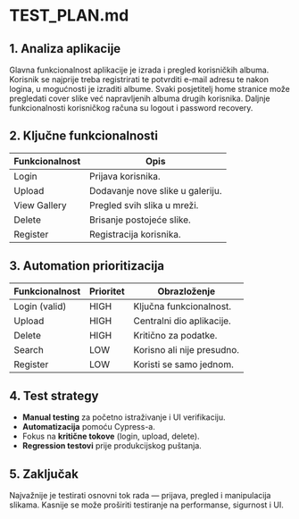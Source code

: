 # TEST_PLAN.md

## 1. Analiza aplikacije

Glavna funkcionalnost aplikacije je izrada i pregled korisničkih albuma. Korisnik se najprije treba registrirati te potvrditi e-mail adresu te nakon logina, u mogućnosti je izraditi albume. Svaki posjetitelj home stranice može pregledati cover slike već napravljenih albuma drugih korisnika. Daljnje funkcionalnosti korisničkog računa su logout i password recovery.

## 2. Ključne funkcionalnosti

| Funkcionalnost | Opis                             |
| -------------- | -------------------------------- |
| Login          | Prijava korisnika.               |
| Upload         | Dodavanje nove slike u galeriju. |
| View Gallery   | Pregled svih slika u mreži.      |
| Delete         | Brisanje postojeće slike.        |
| Register       | Registracija korisnika.          |

## 3. Automation prioritizacija

| Funkcionalnost | Prioritet | Obrazloženje               |
| -------------- | --------- | -------------------------- |
| Login (valid)  | HIGH      | Ključna funkcionalnost.    |
| Upload         | HIGH      | Centralni dio aplikacije.  |
| Delete         | HIGH      | Kritično za podatke.       |
| Search         | LOW       | Korisno ali nije presudno. |
| Register       | LOW       | Koristi se samo jednom.    |

## 4. Test strategy

- **Manual testing** za početno istraživanje i UI verifikaciju.
- **Automatizacija** pomoću Cypress-a.
- Fokus na **kritične tokove** (login, upload, delete).
- **Regression testovi** prije produkcijskog puštanja.

## 5. Zaključak

Najvažnije je testirati osnovni tok rada — prijava, pregled i manipulacija slikama.
Kasnije se može proširiti testiranje na performanse, sigurnost i UI.
